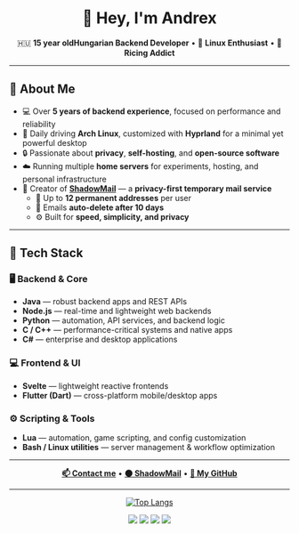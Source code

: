 <h1 align="center">👋 Hey, I'm Andrex</h1>

<p align="center">
  🇭🇺 <b>15 year oldHungarian Backend Developer</b> • 🐧 <b>Linux Enthusiast</b> • 🎨 <b>Ricing Addict</b>  
</p>

---

## 🧠 About Me

- 💻 Over **5 years of backend experience**, focused on performance and reliability  
- 🐧 Daily driving **Arch Linux**, customized with **Hyprland** for a minimal yet powerful desktop  
- 🔒 Passionate about **privacy**, **self-hosting**, and **open-source software**  
- ☁️ Running multiple **home servers** for experiments, hosting, and personal infrastructure  
- 💌 Creator of [**ShadowMail**](https://shadowmail.win) — a **privacy-first temporary mail service**
  - 📨 Up to **12 permanent addresses** per user  
  - 🧹 Emails **auto-delete after 10 days**  
  - ⚙️ Built for **speed, simplicity, and privacy**  

---

## 🧩 Tech Stack

### 🖥️ **Backend & Core**
- **Java** — robust backend apps and REST APIs  
- **Node.js** — real-time and lightweight web backends  
- **Python** — automation, API services, and backend logic  
- **C / C++** — performance-critical systems and native apps  
- **C#** — enterprise and desktop applications  

### 💻 **Frontend & UI**
- **Svelte** — lightweight reactive frontends  
- **Flutter (Dart)** — cross-platform mobile/desktop apps  

### ⚙️ **Scripting & Tools**
- **Lua** — automation, game scripting, and config customization  
- **Bash / Linux utilities** — server management & workflow optimization  

---

<p align="center">
  <a href="mailto:contact@andrexserver.org"><b>📫 Contact me</b></a> • 
  <a href="https://shadowmail.win"><b>🌑 ShadowMail</b></a> • 
  <a href="https://github.com/ItsAndrexDev"><b>💾 My GitHub</b></a>
</p>

---

<div align="center">

[![Top Langs](https://github-readme-stats.vercel.app/api/top-langs/?username=ItsAndrexDev&layout=compact&bg_color=00000000&border_color=00000000&text_color=fff)](https://github.com/anuraghazra/github-readme-stats)

</div>

<div align="center">
  <a href="https://shadowmail.win"><img src="https://img.shields.io/badge/Website-shadowmail.win-5c5cff?style=for-the-badge"></a>
  <a href="https://archlinux.org/"><img src="https://img.shields.io/badge/Arch_Linux-Riced-1793D1?style=for-the-badge&logo=arch-linux&logoColor=white"></a>
  <a href="https://hyprland.org/"><img src="https://img.shields.io/badge/Hyprland-Custom-7E57C2?style=for-the-badge&logo=wayland&logoColor=white"></a>
  <a href="https://github.com/antonkomarev/github-profile-views-counter">
    <img src="https://komarev.com/ghpvc/?username=AndrexDev&color=grey&style=for-the-badge">
  </a>
</div>
